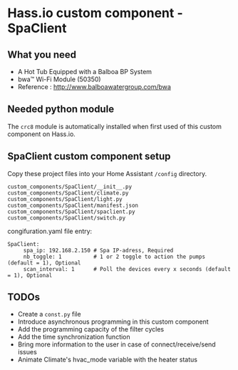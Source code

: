 # Hass.io custom component - SpaClient

## What you need

- A Hot Tub Equipped with a Balboa BP System
- bwa™ Wi-Fi Module (50350)
- Reference : http://www.balboawatergroup.com/bwa

## Needed python module

The ```crc8``` module is automatically installed when first used of this custom component on Hass.io.

## SpaClient custom component setup

Copy these project files into your Home Assistant ```/config``` directory.

```
custom_components/SpaClient/__init__.py
custom_components/SpaClient/climate.py
custom_components/SpaClient/light.py
custom_components/SpaClient/manifest.json
custom_components/SpaClient/spaclient.py
custom_components/SpaClient/switch.py
```

congifuration.yaml file entry:
```
SpaClient:
     spa_ip: 192.168.2.150 # Spa IP-adress, Required
     nb_toggle: 1          # 1 or 2 toggle to action the pumps (default = 1), Optional
     scan_interval: 1      # Poll the devices every x seconds (default = 1), Optional
```     
     
## TODOs

- Create a ```const.py``` file
- Introduce asynchronous programming in this custom component
- Add the programming capacity of the filter cycles
- Add the time synchronization function
- Bring more information to the user in case of connect/receive/send issues
- Animate Climate's hvac_mode variable with the heater status
